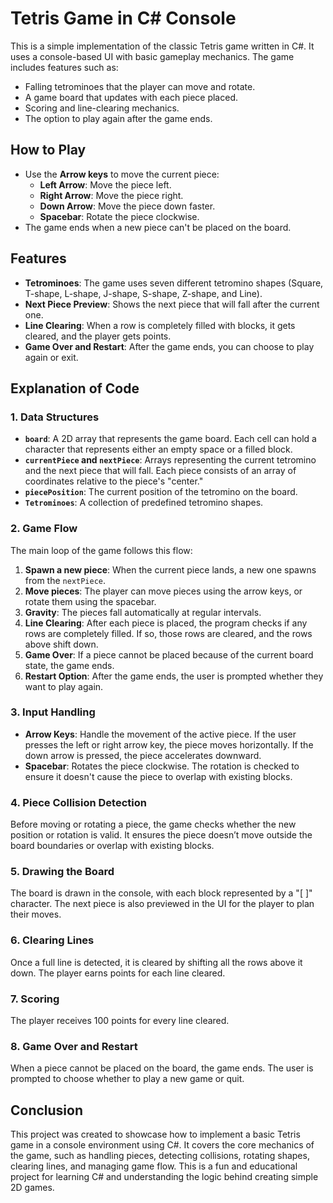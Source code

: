 
# Tetris Game in C# Console

This is a simple implementation of the classic Tetris game written in C#. It uses a console-based UI with basic gameplay mechanics. The game includes features such as:

- Falling tetrominoes that the player can move and rotate.
- A game board that updates with each piece placed.
- Scoring and line-clearing mechanics.
- The option to play again after the game ends.

## How to Play

- Use the **Arrow keys** to move the current piece:
  - **Left Arrow**: Move the piece left.
  - **Right Arrow**: Move the piece right.
  - **Down Arrow**: Move the piece down faster.
  - **Spacebar**: Rotate the piece clockwise.
- The game ends when a new piece can't be placed on the board.

## Features

- **Tetrominoes**: The game uses seven different tetromino shapes (Square, T-shape, L-shape, J-shape, S-shape, Z-shape, and Line).
- **Next Piece Preview**: Shows the next piece that will fall after the current one.
- **Line Clearing**: When a row is completely filled with blocks, it gets cleared, and the player gets points.
- **Game Over and Restart**: After the game ends, you can choose to play again or exit.


## Explanation of Code

### 1. **Data Structures**

- **`board`**: A 2D array that represents the game board. Each cell can hold a character that represents either an empty space or a filled block.
- **`currentPiece` and `nextPiece`**: Arrays representing the current tetromino and the next piece that will fall. Each piece consists of an array of coordinates relative to the piece's "center."
- **`piecePosition`**: The current position of the tetromino on the board.
- **`Tetrominoes`**: A collection of predefined tetromino shapes.

### 2. **Game Flow**

The main loop of the game follows this flow:
1. **Spawn a new piece**: When the current piece lands, a new one spawns from the `nextPiece`.
2. **Move pieces**: The player can move pieces using the arrow keys, or rotate them using the spacebar.
3. **Gravity**: The pieces fall automatically at regular intervals.
4. **Line Clearing**: After each piece is placed, the program checks if any rows are completely filled. If so, those rows are cleared, and the rows above shift down.
5. **Game Over**: If a piece cannot be placed because of the current board state, the game ends.
6. **Restart Option**: After the game ends, the user is prompted whether they want to play again.

### 3. **Input Handling**

- **Arrow Keys**: Handle the movement of the active piece. If the user presses the left or right arrow key, the piece moves horizontally. If the down arrow is pressed, the piece accelerates downward.
- **Spacebar**: Rotates the piece clockwise. The rotation is checked to ensure it doesn't cause the piece to overlap with existing blocks.

### 4. **Piece Collision Detection**

Before moving or rotating a piece, the game checks whether the new position or rotation is valid. It ensures the piece doesn’t move outside the board boundaries or overlap with existing blocks.

### 5. **Drawing the Board**

The board is drawn in the console, with each block represented by a "[ ]" character. The next piece is also previewed in the UI for the player to plan their moves.

### 6. **Clearing Lines**

Once a full line is detected, it is cleared by shifting all the rows above it down. The player earns points for each line cleared.

### 7. **Scoring**

The player receives 100 points for every line cleared.

### 8. **Game Over and Restart**

When a piece cannot be placed on the board, the game ends. The user is prompted to choose whether to play a new game or quit.

## Conclusion

This project was created to showcase how to implement a basic Tetris game in a console environment using C#. It covers the core mechanics of the game, such as handling pieces, detecting collisions, rotating shapes, clearing lines, and managing game flow. This is a fun and educational project for learning C# and understanding the logic behind creating simple 2D games.

